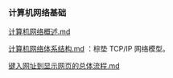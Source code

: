 ### 计算机网络基础

 [计算机网络概述.md](计算机网络概述.md) 

 [计算机网络体系结构.md](计算机网络体系结构.md) ：棕垫 TCP/IP 网络模型。

 [键入网址到显示网页的总体流程.md](键入网址到显示网页的总体流程.md) 